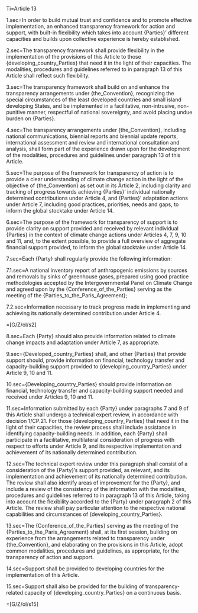 
Ti=Article 13

1.sec=In order to build mutual trust and confidence and to promote effective implementation, an enhanced transparency framework for action and support, with built-in flexibility which takes into account {Parties}’ different capacities and builds upon collective experience is hereby established.

2.sec=The transparency framework shall provide flexibility in the implementation of the provisions of this Article to those {developing_country_Parties} that need it in the light of their capacities. The modalities, procedures and guidelines referred to in paragraph 13 of this Article shall reflect such flexibility.

3.sec=The transparency framework shall build on and enhance the transparency arrangements under {the_Convention}, recognizing the special circumstances of the least developed countries and small island developing States, and be implemented in a facilitative, non-intrusive, non-punitive manner, respectful of national sovereignty, and avoid placing undue burden on {Parties}.

4.sec=The transparency arrangements under {the_Convention}, including national communications, biennial reports and biennial update reports, international assessment and review and international consultation and analysis, shall form part of the experience drawn upon for the development of the modalities, procedures and guidelines under paragraph 13 of this Article.

5.sec=The purpose of the framework for transparency of action is to provide a clear understanding of climate change action in the light of the objective of {the_Convention} as set out in its Article 2, including clarity and tracking of progress towards achieving {Parties}’ individual nationally determined contributions under Article 4, and {Parties}’ adaptation actions under Article 7, including good practices, priorities, needs and gaps, to inform the global stocktake under Article 14.

6.sec=The purpose of the framework for transparency of support is to provide clarity on support provided and received by relevant individual {Parties} in the context of climate change actions under Articles 4, 7, 9, 10 and 11, and, to the extent possible, to provide a full overview of aggregate financial support provided, to inform the global stocktake under Article 14.

7.sec=Each {Party} shall regularly provide the following information:

7.1.sec=A national inventory report of anthropogenic emissions by sources and removals by sinks of greenhouse gases, prepared using good practice methodologies accepted by the Intergovernmental Panel on Climate Change and agreed upon by the {Conference_of_the_Parties} serving as the meeting of the {Parties_to_the_Paris_Agreement};

7.2.sec=Information necessary to track progress made in implementing and achieving its nationally determined contribution under Article 4.

=[G/Z/ol/s2]

8.sec=Each {Party} should also provide information related to climate change impacts and adaptation under Article 7, as appropriate.

9.sec={Developed_country_Parties} shall, and other {Parties} that provide support should, provide information on financial, technology transfer and capacity-building support provided to {developing_country_Parties} under Article 9, 10 and 11.

10.sec={Developing_country_Parties} should provide information on financial, technology transfer and capacity-building support needed and received under Articles 9, 10 and 11.

11.sec=Information submitted by each {Party} under paragraphs 7 and 9 of this Article shall undergo a technical expert review, in accordance with decision 1/CP.21. For those {developing_country_Parties} that need it in the light of their capacities, the review process shall include assistance in identifying capacity-building needs. In addition, each {Party} shall participate in a facilitative, multilateral consideration of progress with respect to efforts under Article 9, and its respective implementation and achievement of its nationally determined contribution.

12.sec=The technical expert review under this paragraph shall consist of a consideration of the {Party}’s support provided, as relevant, and its implementation and achievement of its nationally determined contribution. The review shall also identify areas of improvement for the {Party}, and include a review of the consistency of the information with the modalities, procedures and guidelines referred to in paragraph 13 of this Article, taking into account the flexibility accorded to the {Party} under paragraph 2 of this Article. The review shall pay particular attention to the respective national capabilities and circumstances of {developing_country_Parties}.

13.sec=The {Conference_of_the_Parties} serving as the meeting of the {Parties_to_the_Paris_Agreement} shall, at its first session, building on experience from the arrangements related to transparency under {the_Convention}, and elaborating on the provisions in this Article, adopt common modalities, procedures and guidelines, as appropriate, for the transparency of action and support.

14.sec=Support shall be provided to developing countries for the implementation of this Article.

15.sec=Support shall also be provided for the building of transparency-related capacity of {developing_country_Parties} on a continuous basis.

=[G/Z/ol/s15]
